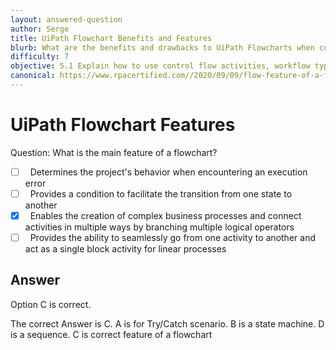 ```yaml
---
layout: answered-question
author: Serge
title: UiPath Flowchart Benefits and Features
blurb: What are the benefits and drawbacks to UiPath Flowcharts when compared to sequences, snippets or templates?
difficulty: 7
objective: 5.1 Explain how to use control flow activities, workflow types such as sequences and flowcharts, and their functions
canonical: https://www.rpacertified.com//2020/09/09/flow-feature-of-a-flowchart.html
---
```


<h1>UiPath Flowchart Features</h1>

Question:  What is the main feature of a flowchart?

 - [ ] &nbsp;  Determines the project's behavior when encountering an execution error
 - [ ] &nbsp;  Provides a condition to facilitate the transition from one state to another
 - [X] &nbsp;  Enables the creation of complex business processes and connect activities in multiple ways by branching multiple logical operators
 - [ ] &nbsp;  Provides the ability to seamlessly go from one activity to another and act as a single block activity for linear processes

## Answer

Option C is correct.

The correct Answer is C.  A is for Try/Catch scenario.  B is a state machine.  D is a sequence.  C is correct feature of a flowchart

